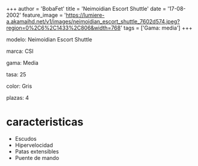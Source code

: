+++
author = 'BobaFet'
title = 'Neimoidian Escort Shuttle'
date = '17-08-2002'
feature_image = 'https://lumiere-a.akamaihd.net/v1/images/neimoidian_escort_shuttle_7602d574.jpeg?region=0%2C6%2C1433%2C806&width=768'
tags = ['Gama: media']
+++
<!--more--> 
modelo: Neimoidian Escort Shuttle

marca: CSI

gama: Media

tasa: 25

color: Gris

plazas: 4

# caracteristicas
* Escudos
* Hipervelocidad
* Patas extensibles
* Puente de mando

